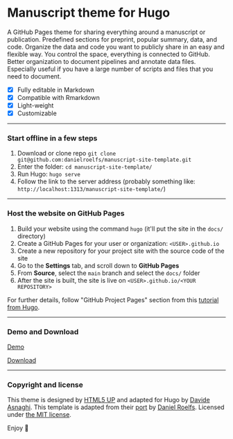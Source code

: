 # Manuscript theme for Hugo

A GitHub Pages theme for sharing everything around a manuscript or publication. Predefined sections for preprint, popular summary, data, and code. Organize the data and code you want to publicly share in an easy and flexible way. You control the space, everything is connected to GitHub. Better organization to document pipelines and annotate data files. Especially useful if you have a large number of scripts and files that you need to document.

* [x] Fully editable in Markdown
* [x] Compatible with Rmarkdown
* [x] Light-weight
* [x] Customizable

---

### Start offline in a few steps

1. Download or clone repo `git clone git@github.com:danielroelfs/manuscript-site-template.git`
1. Enter the folder: `cd manuscript-site-template/`
1. Run Hugo: `hugo serve`
1. Follow the link to the server address (probably something like: `http://localhost:1313/manuscript-site-template/`)

---

### Host the website on GitHub Pages

1. Build your website using the command `hugo` (it'll put the site in the `docs/` directory)
1. Create a GitHub Pages for your user or organization: `<USER>.github.io`
1. Create a new repository for your project site with the source code of the site
1. Go to the **Settings** tab, and scroll down to **GitHub Pages**
1. From **Source**, select the `main` branch and select the `docs/` folder
1. After the site is built, the site is live on `<USER>.github.io/<YOUR REPOSITORY>`

For further details, follow "GitHub Project Pages" section from this [tutorial from Hugo](https://gohugo.io/hosting-and-deployment/hosting-on-github/#github-project-pages).

---

### Demo and Download

[Demo](https://danielroelfs.github.io/manuscript-site-template/)

[Download](https://github.com/danielroelfs/manuscript-site-template/archive/main.zip)

---

### Copyright and license

This theme is designed by [HTML5 UP](https://html5up.net) and adapted for Hugo by [Davide Asnaghi](https://github.com/d-asnaghi). This template is adapted from their [port](https://github.com/your-identity/hugo-theme-dimension) by [Daniel Roelfs](https://github.com/danielroelfs).
Licensed under [the MIT license](/LICENSE).

Enjoy 👋
